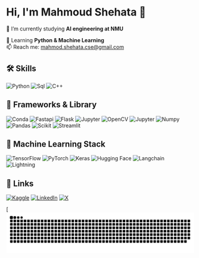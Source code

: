 # Hi, I'm Mahmoud Shehata 👋

🔭 I’m currently studying **AI engineering at NMU** 

🌱 Learning **Python & Machine Learning**  
📫 Reach me: [mahmod.shehata.cse@gmail.com](mailto:mahmod.shehata.cse@gmail.com)

## 🛠️ Skills
![Python](https://img.shields.io/badge/Python-FFD43B?style=for-the-badge&logo=python&logoColor=blue)
![Sql](https://img.shields.io/badge/MySQL-005C84?style=for-the-badge&logo=mysql&logoColor=white)
![C++](https://img.shields.io/badge/C-00599C?style=for-the-badge&logo=c&logoColor=white)

## 🚀 Frameworks & Library
![Conda](https://img.shields.io/badge/conda-342B029.svg?&style=for-the-badge&logo=anaconda&logoColor=white)
![Fastapi](https://img.shields.io/badge/fastapi-109989?style=for-the-badge&logo=FASTAPI&logoColor=white)
![Flask](https://img.shields.io/badge/Flask-000000?style=for-the-badge&logo=flask&logoColor=white)
![Jupyter](https://img.shields.io/badge/Jupyter-F37626.svg?&style=for-the-badge&logo=Jupyter&logoColor=white)
![OpenCV](https://img.shields.io/badge/OpenCV-27338e?style=for-the-badge&logo=OpenCV&logoColor=white)
![Jupyter](https://img.shields.io/badge/Jupyter-F37626.svg?&style=for-the-badge&logo=Jupyter&logoColor=white)
![Numpy](https://img.shields.io/badge/Numpy-777BB4?style=for-the-badge&logo=numpy&logoColor=white)
![Pandas](https://img.shields.io/badge/Pandas-2C2D72?style=for-the-badge&logo=pandas&logoColor=white)
![Scikit](https://img.shields.io/badge/scikit_learn-F7931E?style=for-the-badge&logo=scikit-learn&logoColor=white)
![Streamlit](https://img.shields.io/badge/Streamlit-FF4B4B?style=for-the-badge&logo=Streamlit&logoColor=white)

## 🔧 Machine Learning Stack
![TensorFlow](https://img.shields.io/badge/TensorFlow-FF6F00?style=for-the-badge&logo=TensorFlow&logoColor=white)
![PyTorch](https://img.shields.io/badge/PyTorch-EE4C2C?style=for-the-badge&logo=pytorch&logoColor=white)
![Keras](https://img.shields.io/badge/Keras-FF0000?style=for-the-badge&logo=keras&logoColor=white)
![Hugging Face](https://img.shields.io/badge/-HuggingFace-FDEE21?style=for-the-badge&logo=HuggingFace&logoColor=black)
![Langchain](https://img.shields.io/badge/langchain-1C3C3C?style=for-the-badge&logo=langchain&logoColor=white)
![Lightning](https://img.shields.io/badge/Lightning-792DE4?style=for-the-badge&logo=lightning&logoColor=white)

## 🔗 Links
[![Kaggle](https://img.shields.io/badge/Kaggle-20BEFF?style=for-the-badge&logo=Kaggle&logoColor=white)](https://www.kaggle.com/mahmoudshehata25)
[![LinkedIn](https://img.shields.io/badge/LinkedIn-0077B5?style=for-the-badge&logo=linkedin&logoColor=white)](https://www.linkedin.com/in/mahmoud-shehata-205810164/)
[![X](https://img.shields.io/badge/X-000000?style=for-the-badge&logo=x&logoColor=white)](https://x.com/mahmoud_s418?s=21)

<!--## 📈 GitHub Stats
![Your GitHub Stats](https://github-readme-stats.vercel.app/api?username=yourusername&show_icons=true&theme=radical)

## 👀 Visitor Counter
![Visitor Count](https://visitor-badge.glitch.me/badge?page_id=MahmoudShehata25.MahmoudShehata25)-->


[![Snake Game](https://raw.githubusercontent.com/platane/snk/output/github-contribution-grid-snake-dark.svg)
